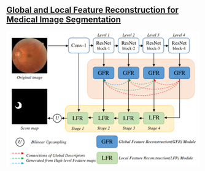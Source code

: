 ## [Global and Local Feature Reconstruction for Medical Image Segmentation](https://ieeexplore.ieee.org/document/9741305)

![GLFRNet](image/Fig1.png)

